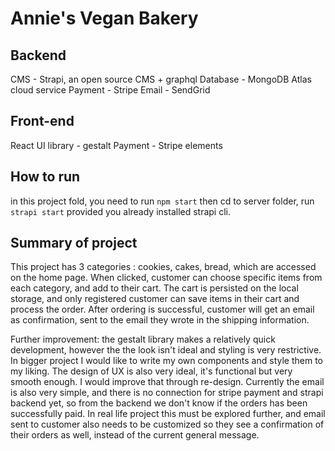 # Annie's Vegan Bakery

## Backend
CMS - Strapi, an open source CMS + graphql
Database - MongoDB Atlas cloud service
Payment - Stripe 
Email - SendGrid

## Front-end
React 
UI library - gestalt 
Payment - Stripe elements

## How to run 
in this project fold, you need to run `npm start` 
then cd to server folder, run `strapi start` provided you already installed strapi cli. 

## Summary of project
This project has 3 categories : cookies, cakes, bread, which are accessed on the home page. When clicked, customer can choose specific items from each category, and add to their cart. The cart is persisted on the local storage, and only registered customer can save items in their cart and process the order. After ordering is successful, customer will get an email as confirmation, sent to the email they wrote in the shipping information. 

Further improvement: the gestalt library makes a relatively quick  development, however the the look isn't ideal and styling is very restrictive. In bigger project I would like to write my own components and style them to my liking. The design of UX is also very ideal, it's functional but very smooth enough. I would improve that through re-design. Currently the email is also very simple, and there is no connection for stripe payment and strapi backend yet, so from the backend we don't know if the orders has been successfully paid. In real life project this must be explored further, and email sent to customer also needs to be customized so they see a confirmation of their orders as well, instead of the current general message. 
